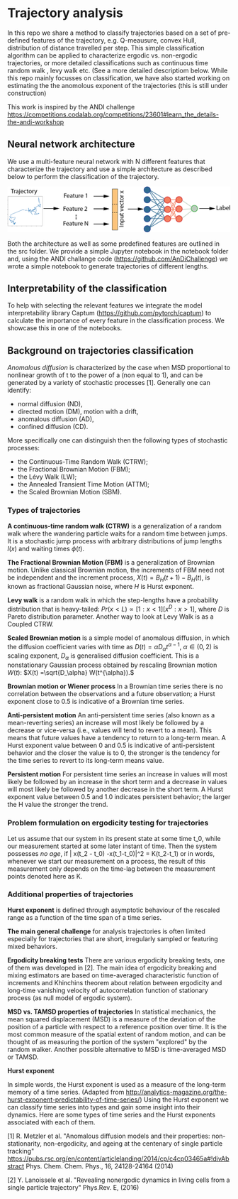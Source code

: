 # Trajectory analysis
In this repo we share a method to classify trajectories based on a set of pre-defined features of the trajectory, e.g. Q-meausure, convex Hull, distribution of distance travelled per step. This simple classification algorithm can be applied to characterize ergodic vs. non-ergodic trajectories, or more detailed classifications such as continuous time random walk , levy walk etc. (See a more detailed descriptiom below. While this repo mainly focusses on classification, we have also started working on estimating the the anomolous exponent of the trajectories (this is still under construction) 

This work is inspired by the ANDI challenge 
https://competitions.codalab.org/competitions/23601#learn_the_details-the-andi-workshop

## Neural network architecture 

We use a multi-feature neural network with N different features that characterize the trajectory and use a simple architecture as described below to perform the classification of the trajectory.  

![multi_task_network](multi_task_network.png)

Both the architecture as well as some predefined features are outlined in the src folder. We provide a simple Jupyter notebook in the notebook folder and, using the ANDI challange code (https://github.com/AnDiChallenge) we wrote a simple notebook to generate trajectories of different lengths. 

## Interpretability of the classification

To help with selecting the relevant features we integrate the model interpretability library Captum (https://github.com/pytorch/captum) to calculate the importance of every feature in the classification process. We showcase this in one of the notebooks. 

## Background on trajectories classification 

*Anomalous diffusion* is characterized by the case when MSD proportional to nonlinear growth of t to the power of a (non equal to 1),
and can be generated by a variety of stochastic processes [1]. 
Generally one can identify: 
- normal diffusion (ND), 
- directed motion (DM), motion with a drift, 
- anomalous diffusion (AD),
- confined diffusion (CD).

More specifically one can distinguish then the following types of stochastic processes:
-   the Continuous-Time Random Walk (CTRW);
-   the Fractional Brownian Motion (FBM);
-   the Lévy Walk (LW);
-   the Annealed Transient Time Motion (ATTM);
-   the Scaled Brownian Motion (SBM).

### Types of trajectories 

**A continuous-time random walk (CTRW)** is a generalization of a random walk where the wandering particle waits for a random time between jumps. It is a stochastic jump process with arbitrary distributions of jump lengths $l(x)$ and waiting times $\phi(t)$.

**The Fractional Brownian Motion (FBM)**
  is a generalization of Brownian motion. Unlike classical Brownian motion, the increments of FBM need not be independent and the increment process, $X(t) = B_H(t+1) − B_H(t)$, is known as fractional Gaussian noise, where $H$ is Hurst exponent.
    
  **Levy walk** is a random walk in which the step-lengths have a probability distribution that is heavy-tailed: $Pr(x<L)\propto [1:x<1] [x^{D}:x>1]$, where $D$ is Pareto distribution parameter.   Another way to look at  Levy Walk is as a Coupled CTRW. 

**Scaled Brownian motion** is a simple model of anomalous diffusion, in which the diffusion coefficient varies with time as $D(t) = \alpha D_\alpha t^{\alpha-1}$, $\alpha\in(0,2)$ is scaling exponent, $D_\alpha$ is generalised diffusion coefficient. This is a nonstationary Gaussian process obtained by rescaling Brownian motion $W(t)$: $X(t) =\sqrt{D_\alpha} W(t^{\alpha}).$

**Brownian motion or Wiener process**
In a Brownian time series there is no correlation between the observations and a future observation; a Hurst exponent close to 0.5 is indicative of a Brownian time series. 

**Anti-persistent motion**
 An anti-persistent time series (also known as a mean-reverting series) an increase will most likely be followed by a decrease or vice-versa (i.e., values will tend to revert to a mean). This means that future values have a tendency to return to a long-term mean. A Hurst exponent value between 0 and 0.5 is indicative of anti-persistent behavior and the closer the value is to 0, the stronger is the tendency for the time series to revert to its long-term means value.

**Persistent motion**
For persistent time series an increase in values will most likely be followed by an increase in the short term and a decrease in values will most likely be followed by another decrease in the short term. A Hurst exponent value between 0.5 and 1.0 indicates persistent behavior; the larger the H value the stronger the trend.


### Problem formulation on ergodicity testing for trajectories  

Let us assume that our system in its present state at some time t_0, while our measurement started at some later instant of time. Then the system possesses *no age*, if 
| x(t_2 - t_0) -x(t_1-t_0)|^2 = K(t_2-t_1)
or in words, whenever we start our measurement on a process, the result of this measurement only depends on the time-lag between the measurement points denoted here as K. 

### Additional properties of trajectories 

 **Hurst exponent** is defined through asymptotic behaviour of the rescaled range as a function of the time span of a time series.

**The main general challenge** for analysis trajectories is often limited especially for trajectories that are short, irregularly sampled or featuring mixed behaviors.

**Ergodicity breaking tests** 
There are various ergodicity breaking tests, one of them was developed in [2]. 
The main idea of ergodicity breaking and mixing estimators are based on time-averaged characteristic function of increments and Khinchins theorem about relation between ergodicity and long-time vanishing velocity of autocorrelation function of stationary process (as null model of ergodic system).

**MSD vs. TAMSD properties of trajectories**
In statistical mechanics, the mean squared displacement (MSD) is a measure of the deviation of the position of a particle with respect to a reference position over time. It is the most common measure of the spatial extent of random motion, and can be thought of as measuring the portion of the system "explored" by the random walker.  Another possible alternative to MSD is time-averaged MSD or TAMSD.

**Hurst exponent**

In simple words, the Hurst exponent is used as a measure of the long-term memory of a time series. (Adapted from http://analytics-magazine.org/the-hurst-exponent-predictability-of-time-series/) Using the Hurst exponent we can classify time series into types and gain some insight into their dynamics. Here are some types of time series and the Hurst exponents associated with each of them.


[1] R. Metzler et al. "Anomalous diffusion models and their properties: non-stationarity, non-ergodicity, and ageing at the centenary of single particle tracking"  https://pubs.rsc.org/en/content/articlelanding/2014/cp/c4cp03465a#!divAbstract 
Phys. Chem. Chem. Phys., 16, 24128-24164  (2014)

[2]  Y. Lanoissele et al. "Revealing nonergodic dynamics in living cells from a single particle trajectory" Phys.Rev. E, (2016) 
